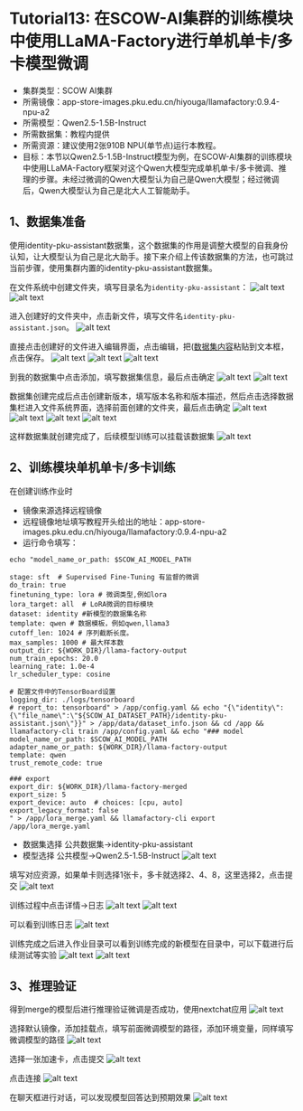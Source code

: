 # Tutorial13: 在SCOW-AI集群的训练模块中使用LLaMA-Factory进行单机单卡/多卡模型微调

* 集群类型：SCOW AI集群
* 所需镜像：app-store-images.pku.edu.cn/hiyouga/llamafactory:0.9.4-npu-a2
* 所需模型：Qwen2.5-1.5B-Instruct
* 所需数据集：教程内提供
* 所需资源：建议使用2张910B NPU(单节点)运行本教程。
* 目标：本节以Qwen2.5-1.5B-Instruct模型为例，在SCOW-AI集群的训练模块中使用LLaMA-Factory框架对这个Qwen大模型完成单机单卡/多卡微调、推理的步骤。未经过微调的Qwen大模型认为自己是Qwen大模型；经过微调后，Qwen大模型认为自己是北大人工智能助手。


## 1、数据集准备
使用identity-pku-assistant数据集，这个数据集的作用是调整大模型的自我身份认知，让大模型认为自己是北大助手。接下来介绍上传该数据集的方法，也可跳过当前步骤，使用集群内置的identity-pku-assistant数据集。

在文件系统中创建文件夹，填写目录名为`identity-pku-assistant`：
![alt text](assets/image-3.png)
![alt text](assets/image-4.png)

进入创建好的文件夹中，点击新文件，填写文件名`identity-pku-assistant.json`。
![alt text](assets/image-5.png)

直接点击创建好的文件进入编辑界面，点击编辑，把([数据集内容](https://app-store-images.pku.edu.cn/pku-app-store-storage/dataset/identity-pku-assistant.json)粘贴到文本框，点击保存。
![alt text](assets/image-6.png)
![alt text](assets/image-7.png)
![alt text](assets/image-8.png)

到我的数据集中点击添加，填写数据集信息，最后点击确定
![alt text](assets/image-9.png)
![alt text](assets/image-10.png)

数据集创建完成后点击创建新版本，填写版本名称和版本描述，然后点击选择数据集栏进入文件系统界面，选择前面创建的文件夹，最后点击确定
![alt text](assets/image-11.png)
![alt text](assets/image-12.png)
![alt text](assets/image-13.png)
![alt text](assets/image-14.png)

这样数据集就创建完成了，后续模型训练可以挂载该数据集
![alt text](assets/image-15.png)

## 2、训练模块单机单卡/多卡训练
在创建训练作业时
* 镜像来源选择远程镜像
* 远程镜像地址填写教程开头给出的地址：app-store-images.pku.edu.cn/hiyouga/llamafactory:0.9.4-npu-a2
* 运行命令填写：
```
echo "model_name_or_path: $SCOW_AI_MODEL_PATH

stage: sft  # Supervised Fine-Tuning 有监督的微调
do_train: true
finetuning_type: lora # 微调类型,例如lora
lora_target: all  # LoRA微调的目标模块
dataset: identity #新模型的数据集名称
template: qwen # 数据模板，例如qwen,llama3
cutoff_len: 1024 # 序列截断长度。
max_samples: 1000 # 最大样本数 
output_dir: ${WORK_DIR}/llama-factory-output
num_train_epochs: 20.0
learning_rate: 1.0e-4
lr_scheduler_type: cosine

# 配置文件中的TensorBoard设置
logging_dir: ./logs/tensorboard
# report_to: tensorboard" > /app/config.yaml && echo "{\"identity\":{\"file_name\":\"${SCOW_AI_DATASET_PATH}/identity-pku-assistant.json\"}}" > /app/data/dataset_info.json && cd /app && llamafactory-cli train /app/config.yaml && echo "### model
model_name_or_path: $SCOW_AI_MODEL_PATH
adapter_name_or_path: ${WORK_DIR}/llama-factory-output
template: qwen
trust_remote_code: true

### export
export_dir: ${WORK_DIR}/llama-factory-merged
export_size: 5
export_device: auto  # choices: [cpu, auto]
export_legacy_format: false
" > /app/lora_merge.yaml && llamafactory-cli export /app/lora_merge.yaml 
```
* 数据集选择 公共数据集->identity-pku-assistant
* 模型选择 公共模型->Qwen2.5-1.5B-Instruct
![alt text](assets/image-28.png)

填写对应资源，如果单卡则选择1张卡，多卡就选择2、4、8，这里选择2，点击提交
![alt text](assets/image-17.png)

训练过程中点击详情->日志
![alt text](assets/image-18.png)
![alt text](assets/image-19.png)

可以看到训练日志
![alt text](assets/image-20.png)

训练完成之后进入作业目录可以看到训练完成的新模型在目录中，可以下载进行后续测试等实验
![alt text](assets/image-21.png)
![alt text](assets/image-22.png)

## 3、推理验证
得到merge的模型后进行推理验证微调是否成功，使用nextchat应用
![alt text](assets/image-23.png)

选择默认镜像，添加挂载点，填写前面微调模型的路径，添加环境变量，同样填写微调模型的路径
![alt text](assets/image-24.png)

选择一张加速卡，点击提交
![alt text](assets/image-25.png)

点击连接
![alt text](assets/image-26.png)

在聊天框进行对话，可以发现模型回答达到预期效果
![alt text](assets/image-27.png)
